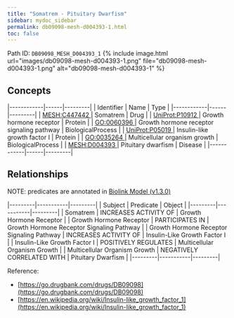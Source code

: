 ```yaml
---
title: "Somatrem - Pituitary Dwarfism"
sidebar: mydoc_sidebar
permalink: db09098-mesh-d004393-1.html
toc: false 
---
```



Path ID: `DB09098_MESH_D004393_1`
{% include image.html url="images/db09098-mesh-d004393-1.png" file="db09098-mesh-d004393-1.png" alt="db09098-mesh-d004393-1" %}

## Concepts

|------------|------|---------|
| Identifier | Name | Type    |
|------------|------|---------|
| <a href="https://identifiers.org/MESH:C447442">MESH:C447442 </a> | Somatrem | Drug |
| <a href="https://identifiers.org/UniProt:P10912">UniProt:P10912 </a> | Growth hormone receptor | Protein |
| <a href="https://identifiers.org/GO:0060396">GO:0060396 </a> | Growth hormone receptor signaling pathway | BiologicalProcess |
| <a href="https://identifiers.org/UniProt:P05019">UniProt:P05019 </a> | Insulin-like growth factor I | Protein |
| <a href="https://identifiers.org/GO:0035264">GO:0035264 </a> | Multicellular organism growth | BiologicalProcess |
| <a href="https://identifiers.org/MESH:D004393">MESH:D004393 </a> | Pituitary dwarfism | Disease |
|------------|------|---------|

## Relationships


NOTE: predicates are annotated in <a href="https://github.com/biolink/biolink-model/releases/tag/v1.3.0">Biolink Model (v1.3.0)</a>

|---------|-----------|---------|
| Subject | Predicate | Object  |
|---------|-----------|---------|
| Somatrem | INCREASES ACTIVITY OF | Growth Hormone Receptor |
| Growth Hormone Receptor | PARTICIPATES IN | Growth Hormone Receptor Signaling Pathway |
| Growth Hormone Receptor Signaling Pathway | INCREASES ACTIVITY OF | Insulin-Like Growth Factor I |
| Insulin-Like Growth Factor I | POSITIVELY REGULATES | Multicellular Organism Growth |
| Multicellular Organism Growth | NEGATIVELY CORRELATED WITH | Pituitary Dwarfism |
|---------|-----------|---------|

Reference: 
  - [https://go.drugbank.com/drugs/DB09098](https://go.drugbank.com/drugs/DB09098)
  - [https://en.wikipedia.org/wiki/Insulin-like_growth_factor_1](https://en.wikipedia.org/wiki/Insulin-like_growth_factor_1)
